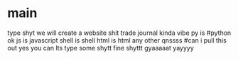 # main
type shyt
we will create a website shit
trade journal kinda vibe
py is #python ok
js is javascript
shell is shell
html is html
any other qnssss
#can i pull this out
yes you can
lts type some shytt
fine shyttt
gyaaaaat
yayyyy
